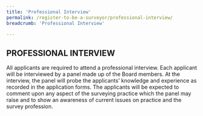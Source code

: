 ```yaml
---
title: 'Professional Interview'
permalink: /register-to-be-a-surveyor/professional-interview/
breadcrumb: 'Professional Interview'

---
```



## PROFESSIONAL INTERVIEW

All applicants are required to attend a professional interview. Each applicant will be interviewed by a panel made up of the Board members. At the interview, the panel will probe the applicants’ knowledge and experience as recorded in the application forms. The applicants will be expected to comment upon any aspect of the surveying practice which the panel may raise and to show an awareness of current issues on practice and the survey profession.
